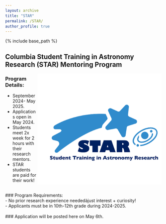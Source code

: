 ```yaml
---
layout: archive
title: "STAR"
permalink: /STAR/
author_profile: true
---
```


{% include base_path %}


## Columbia Student Training in Astronomy Research (STAR) Mentoring Program
<img align="right" src="../images/STAR_logo.png" width=400>

### Program Details:<br>
- September 2024- May 2025.<br>
- Applications open in May 2024.<br>
- Students meet 2x week for 2 hours with their research mentors.<br>
- STAR students are paid for their work!<br>
<br>
### Program Requirements:<br>
- No prior research experience neededàjust interest + curiosity!<br>
- Applicants must be in 10th-12th grade during 2024-2025.<br>
<br>
### Application will be posted here on May 6th.




